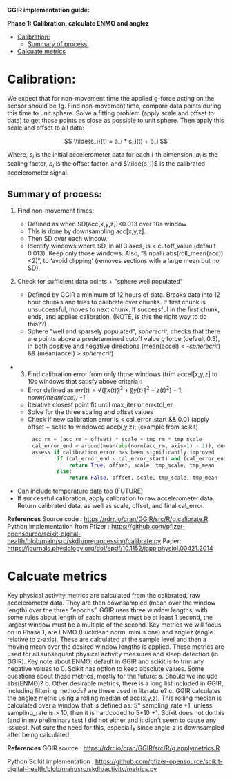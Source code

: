 **GGIR implementation guide:**



**Phase 1: Calibration, calculate ENMO and anglez**

- [Calibration:](#calibration)
  - [Summary of process:](#summary-of-process)
- [Calcuate metrics](#calcuate-metrics)


# Calibration:
We expect that for non-movement time the applied g-force acting on the sensor should be 1g. Find non-movement time, compare data points during this time to unit sphere. Solve a fitting problem (apply scale and offset to data) to get those points as close as possible to unit sphere. Then apply this scale and offset to all data:

$$
\tilde{s_i}(t) = a_i * s_i(t) + b_i
$$

Where, $s_i$ is the initial accelerometer data for each i-th dimension, $a_i$ is the scaling factor, $b_i$ is the offset factor, and $\tilde{s_i}$ is the calibrated accelerometer signal.

## Summary of process:
1. Find non-movement times: 
   - Defined as when SD(acc[x,y,z])<0.013 over 10s window
   - This is done by downsampling acc[x,y,z]. 
   - Then SD over each window. 
   - Identify windows where SD, in all 3 axes, is < cutoff_value (default 0.013). Keep only those windows. Also, “& npall( abs(roll_mean(acc))<2)”, to ‘avoid clipping’ (removes sections with a large mean but no SD).

2. Check for sufficient data points + "sphere well populated"
   - Defined by GGIR a minimum of 12 hours of data. Breaks data into 12 hour chunks and tries to calibrate over chunks. If first chunk is unsuccessful, moves to next chunk. If successful in the first chunk, ends, and applies calibration. (NOTE, is this the right way to do this??)
   - Sphere "well and sparsely populated", *spherecrit*, checks that there are points above a predetermined cutoff value *g* force (default 0.3), in both positive and negative directions (mean(accel) < -*spherecrit*) && (mean(accel) > *spherecrit*)
- 3. 	Find calibration error from only those windows (trim accel[x,y,z] to 10s  windows that satisfy above criteria):
  - Error defined as $err(t)= √(〖x(t)〗^2+〖y(t)〗^2+z(t)^2 )-1$; *norm(mean(acc)) -1*
  - Iterative closest point fit until max_iter or err<tol_er
  - Solve for the three scaling and offset values
  - Check if new calibration error is < cal_error_start && 0.01 (apply offset + scale to windowed acc(x,y,z);    (example from scikit)     
```python
        acc_rm = (acc_rm + offset) * scale + tmp_rm * tmp_scale
        cal_error_end = around(mean(abs(norm(acc_rm, axis=1) - 1)), decimals=5)
        assess if calibration error has been significantly improved
                if (cal_error_end < cal_error_start) and (cal_error_end < 0.01):
                    return True, offset, scale, tmp_scale, tmp_mean
                else:
                    return False, offset, scale, tmp_scale, tmp_mean
```
  - Can include temperature data too (FUTURE)
  - If successful calibration, apply calibration to raw accelerometer data. Return calibrated data, as well as scale, offset, and final cal_error.

**References**
Source code : https://rdrr.io/cran/GGIR/src/R/g.calibrate.R
Python implementation from Pfizer : https://github.com/pfizer-opensource/scikit-digital-health/blob/main/src/skdh/preprocessing/calibrate.py
Paper:
https://journals.physiology.org/doi/epdf/10.1152/japplphysiol.00421.2014


# Calcuate metrics

Key physical activity metrics are calculated from the calibrated, raw accelerometer data. They are then downsampled (mean over the window length) over the three “epochs”. GGIR uses three window lengths, with some rules about length of each: shortest must be at least 1 second, the largest window must be a multiple of the second.  Key metrics we will focus on in Phase 1, are ENMO (Euclidean norm, minus one) and anglez (angle relative to z-axis). These are calculated at the sample level and then a moving mean over the desired window lengths is applied. These metrics are used for all subsequent physical activity measures and sleep detection (in GGIR).
Key note about ENMO: default in GGIR and scikit is to trim any negative values to 0. Scikit has option to keep absolute values. Some questions about these metrics, mostly for the future:
    a.	Should we include abs(ENMO)?
    b.	Other desirable metrics, there is a long list included in GGIR, including filtering methods? are these used in literature?
    c.	GGIR calculates the anglez metric using a rolling median of acc(x,y,z). This rolling median is calculated over a window that is defined as: 5* sampling_rate +1, unless sampling_rate is > 10, then it is hardcoded to 5*10 +1. Scikit does not do this (and in my preliminary test I did not either and it didn’t seem to cause any issues). Not sure the need for this, especially since angle_z is downsampled after being calculated.


**References**
GGIR source : https://rdrr.io/cran/GGIR/src/R/g.applymetrics.R

Python Scikit implementation : https://github.com/pfizer-opensource/scikit-digital-health/blob/main/src/skdh/activity/metrics.py
